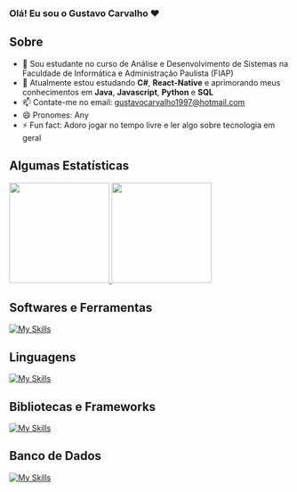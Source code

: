 ### Olá! Eu sou o Gustavo Carvalho ❤️

## Sobre

- 🔭 Sou estudante no curso de Análise e Desenvolvimento de Sistemas na Faculdade de Informática e Administração Paulista (FIAP)
- 🌱 Atualmente estou estudando **C#**, **React-Native** e aprimorando meus conhecimentos em **Java**, **Javascript**, **Python** e **SQL**
- 📫 Contate-me no email: gustavocarvalho1997@hotmail.com
- 😄 Pronomes: Any
- ⚡ Fun fact: Adoro jogar no tempo livre e ler algo sobre tecnologia em geral

## Algumas Estatísticas

<div>
    <a href="https://github.com/gustavocarvalho1997">
    <img height="180em" src="https://github-readme-stats.vercel.app/api?username=gustavocarvalho1997&show_icons=true&theme=jolly&include_all_commits=true&count_private=true"/>
    <img height="180em" src="https://github-readme-stats.vercel.app/api/top-langs/?username=gustavocarvalho1997&layout=compact&langs_count=7&theme=jolly"/></a>
</div>

## Softwares e Ferramentas
[![My Skills](https://skillicons.dev/icons?i=eclipse,git,github,idea,postman,vercel,visualstudio,vscode,androidstudio)](https://skillicons.dev)

## Linguagens
[![My Skills](https://skillicons.dev/icons?i=cs,css,html,java,javascript,python)](https://skillicons.dev)

## Bibliotecas e Frameworks
[![My Skills](https://skillicons.dev/icons?i=flask,nextjs,react,spring,sklearn,tailwind)](https://skillicons.dev)

## Banco de Dados
[![My Skills](https://skillicons.dev/icons?i=mysql,sqlite)](https://skillicons.dev)
